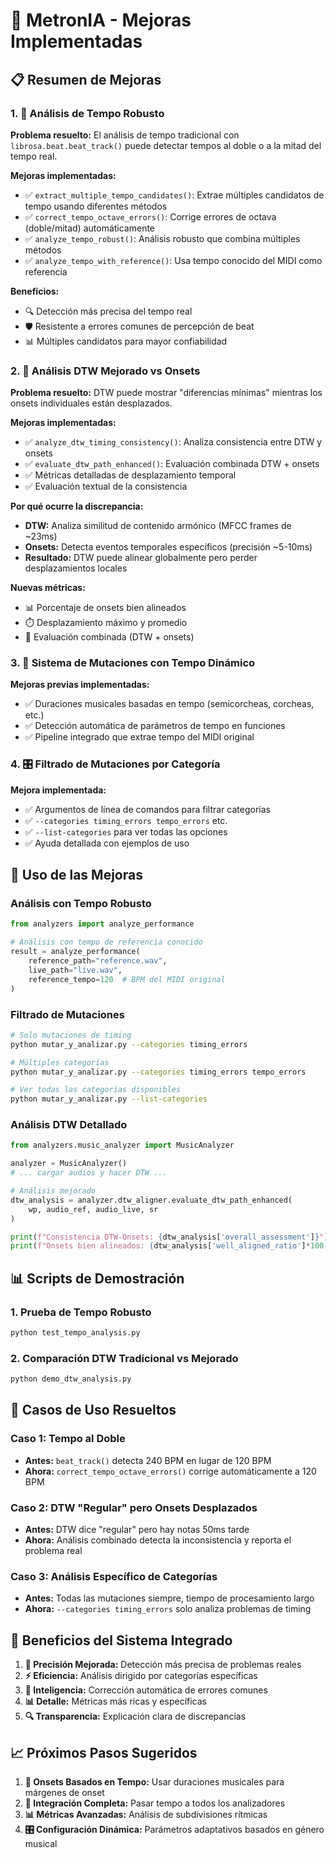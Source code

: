 # 🎵 MetronIA - Mejoras Implementadas

## 📋 Resumen de Mejoras

### 1. 🎯 Análisis de Tempo Robusto
**Problema resuelto:** El análisis de tempo tradicional con `librosa.beat.beat_track()` puede detectar tempos al doble o a la mitad del tempo real.

**Mejoras implementadas:**
- ✅ `extract_multiple_tempo_candidates()`: Extrae múltiples candidatos de tempo usando diferentes métodos
- ✅ `correct_tempo_octave_errors()`: Corrige errores de octava (doble/mitad) automáticamente  
- ✅ `analyze_tempo_robust()`: Análisis robusto que combina múltiples métodos
- ✅ `analyze_tempo_with_reference()`: Usa tempo conocido del MIDI como referencia

**Beneficios:**
- 🔍 Detección más precisa del tempo real
- 🛡️ Resistente a errores comunes de percepción de beat
- 📊 Múltiples candidatos para mayor confiabilidad

### 2. 🔄 Análisis DTW Mejorado vs Onsets
**Problema resuelto:** DTW puede mostrar "diferencias mínimas" mientras los onsets individuales están desplazados.

**Mejoras implementadas:**
- ✅ `analyze_dtw_timing_consistency()`: Analiza consistencia entre DTW y onsets
- ✅ `evaluate_dtw_path_enhanced()`: Evaluación combinada DTW + onsets
- ✅ Métricas detalladas de desplazamiento temporal
- ✅ Evaluación textual de la consistencia

**Por qué ocurre la discrepancia:**
- **DTW:** Analiza similitud de contenido armónico (MFCC frames de ~23ms)
- **Onsets:** Detecta eventos temporales específicos (precisión ~5-10ms)
- **Resultado:** DTW puede alinear globalmente pero perder desplazamientos locales

**Nuevas métricas:**
- 📊 Porcentaje de onsets bien alineados
- ⏱️ Desplazamiento máximo y promedio
- 🎯 Evaluación combinada (DTW + onsets)

### 3. 🎵 Sistema de Mutaciones con Tempo Dinámico
**Mejoras previas implementadas:**
- ✅ Duraciones musicales basadas en tempo (semicorcheas, corcheas, etc.)
- ✅ Detección automática de parámetros de tempo en funciones
- ✅ Pipeline integrado que extrae tempo del MIDI original

### 4. 🎛️ Filtrado de Mutaciones por Categoría
**Mejora implementada:**
- ✅ Argumentos de línea de comandos para filtrar categorías
- ✅ `--categories timing_errors tempo_errors` etc.
- ✅ `--list-categories` para ver todas las opciones
- ✅ Ayuda detallada con ejemplos de uso

## 🚀 Uso de las Mejoras

### Análisis con Tempo Robusto
```python
from analyzers import analyze_performance

# Análisis con tempo de referencia conocido
result = analyze_performance(
    reference_path="reference.wav",
    live_path="live.wav", 
    reference_tempo=120  # BPM del MIDI original
)
```

### Filtrado de Mutaciones
```bash
# Solo mutaciones de timing
python mutar_y_analizar.py --categories timing_errors

# Múltiples categorías
python mutar_y_analizar.py --categories timing_errors tempo_errors

# Ver todas las categorías disponibles
python mutar_y_analizar.py --list-categories
```

### Análisis DTW Detallado
```python
from analyzers.music_analyzer import MusicAnalyzer

analyzer = MusicAnalyzer()
# ... cargar audios y hacer DTW ...

# Análisis mejorado
dtw_analysis = analyzer.dtw_aligner.evaluate_dtw_path_enhanced(
    wp, audio_ref, audio_live, sr
)

print(f"Consistencia DTW-Onsets: {dtw_analysis['overall_assessment']}")
print(f"Onsets bien alineados: {dtw_analysis['well_aligned_ratio']*100:.1f}%")
```

## 📊 Scripts de Demostración

### 1. Prueba de Tempo Robusto
```bash
python test_tempo_analysis.py
```

### 2. Comparación DTW Tradicional vs Mejorado  
```bash
python demo_dtw_analysis.py
```

## 🎯 Casos de Uso Resueltos

### Caso 1: Tempo al Doble
- **Antes:** `beat_track()` detecta 240 BPM en lugar de 120 BPM
- **Ahora:** `correct_tempo_octave_errors()` corrige automáticamente a 120 BPM

### Caso 2: DTW "Regular" pero Onsets Desplazados
- **Antes:** DTW dice "regular" pero hay notas 50ms tarde
- **Ahora:** Análisis combinado detecta la inconsistencia y reporta el problema real

### Caso 3: Análisis Específico de Categorías
- **Antes:** Todas las mutaciones siempre, tiempo de procesamiento largo
- **Ahora:** `--categories timing_errors` solo analiza problemas de timing

## 🔮 Beneficios del Sistema Integrado

1. **🎯 Precisión Mejorada:** Detección más precisa de problemas reales
2. **⚡ Eficiencia:** Análisis dirigido por categorías específicas  
3. **🧠 Inteligencia:** Corrección automática de errores comunes
4. **📊 Detalle:** Métricas más ricas y específicas
5. **🔍 Transparencia:** Explicación clara de discrepancias

## 📈 Próximos Pasos Sugeridos

1. **🎵 Onsets Basados en Tempo:** Usar duraciones musicales para márgenes de onset
2. **🔄 Integración Completa:** Pasar tempo a todos los analizadores  
3. **📊 Métricas Avanzadas:** Análisis de subdivisiones rítmicas
4. **🎛️ Configuración Dinámica:** Parámetros adaptativos basados en género musical
